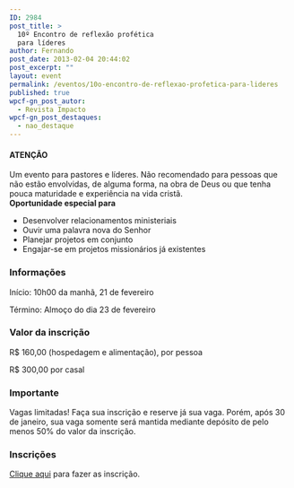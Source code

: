 ```yaml
---
ID: 2984
post_title: >
  10º Encontro de reflexão profética
  para líderes
author: Fernando
post_date: 2013-02-04 20:44:02
post_excerpt: ""
layout: event
permalink: /eventos/10o-encontro-de-reflexao-profetica-para-lideres
published: true
wpcf-gn_post_autor:
  - Revista Impacto
wpcf-gn_post_destaques:
  - nao_destaque
---
```

<div class="notice">
<h4>ATENÇÃO</h4>
Um evento para pastores e líderes. Não recomendado para pessoas que não estão envolvidas, de alguma forma, na obra de Deus ou que tenha pouca maturidade e experiência na vida cristã.

</div>
<b>Oportunidade especial </b><b>para</b><b> </b>
<ul>
    <li>Desenvolver relacionamentos ministeriais</li>
    <li>Ouvir uma palavra nova do Senhor</li>
    <li>Planejar projetos em conjunto</li>
    <li>Engajar-se em projetos missionários já existentes</li>
</ul>
<h3><b>Informações</b></h3>
Início: 10h00 da manhã, 21 de fevereiro

Término: Almoço do dia 23 de fevereiro
<h3><b>Valor da inscrição</b></h3>
R$ 160,00 (hospedagem e alimentação), por pessoa

R$ 300,00 por casal
<h3><b>Importante</b></h3>
Vagas limitadas! Faça sua inscrição e reserve já sua vaga. Porém, após 30 de janeiro, sua vaga somente será mantida mediante depósito de pelo menos 50% do valor da inscrição.
<h3><b>Inscrições</b></h3>
<a href="http://www.revistaimpacto.com.br/10-encontro-de-reflexao-profetica-para-lideres" target="_blank">Clique aqui</a> para fazer as inscrição.

